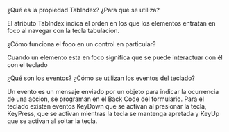 ¿Qué es la propiedad TabIndex? ¿Para qué se utiliza? 

El atributo TabIndex indica el orden en los que los elementos entratan en foco al navegar con la tecla tabulacion.

¿Cómo funciona el foco en un control en particular? 
 
Cuando un elemento esta en foco significa que se puede interactuar con él con el teclado

¿Qué son los eventos? ¿Cómo se utilizan los eventos del teclado?

Un evento es un mensaje enviado por un objeto para indicar la ocurrencia de una accion, se programan en el Back Code del formulario.
Para el teclado existen eventos KeyDown que se activan al presionar la tecla, KeyPress, que se activan mientras la tecla se mantenga apretada
y KeyUp que se activan al soltar la tecla.
